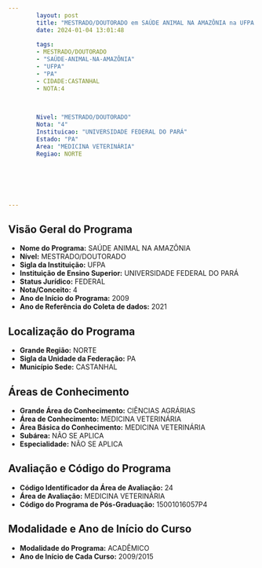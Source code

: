 ```yaml
---
        layout: post
        title: "MESTRADO/DOUTORADO em SAÚDE ANIMAL NA AMAZÔNIA na UFPA  "
        date: 2024-01-04 13:01:48
     
        tags:
        - MESTRADO/DOUTORADO
        - "SAÚDE-ANIMAL-NA-AMAZÔNIA"
        - "UFPA"
        - "PA"
        - CIDADE:CASTANHAL
        - NOTA:4
        
       

        Nivel: "MESTRADO/DOUTORADO"
        Nota: "4"
        Instituicao: "UNIVERSIDADE FEDERAL DO PARÁ"
        Estado: "PA"
        Area: "MEDICINA VETERINÁRIA"
        Regiao: NORTE
        
        
        
        
        
        
---
```

## Visão Geral do Programa
- **Nome do Programa:** SAÚDE ANIMAL NA AMAZÔNIA
- **Nível:** MESTRADO/DOUTORADO
- **Sigla da Instituição:** UFPA
- **Instituição de Ensino Superior:** UNIVERSIDADE FEDERAL DO PARÁ
- **Status Jurídico:** FEDERAL
- **Nota/Conceito:** 4
- **Ano de Início do Programa:** 2009
- **Ano de Referência do Coleta de dados:** 2021

## Localização do Programa
- **Grande Região:** NORTE
- **Sigla da Unidade da Federação:** PA
- **Município Sede:** CASTANHAL

## Áreas de Conhecimento
- **Grande Área do Conhecimento:** CIÊNCIAS AGRÁRIAS
- **Área de Conhecimento:** MEDICINA VETERINÁRIA
- **Área Básica do Conhecimento:** MEDICINA VETERINÁRIA
- **Subárea:** NÃO SE APLICA
- **Especialidade:** NÃO SE APLICA

## Avaliação e Código do Programa
- **Código Identificador da Área de Avaliação:** 24
- **Área de Avaliação:** MEDICINA VETERINÁRIA
- **Código do Programa de Pós-Graduação:** 15001016057P4


## Modalidade e Ano de Início do Curso
- **Modalidade do Programa:** ACADÊMICO
- **Ano de Início de Cada Curso:** 2009/2015
